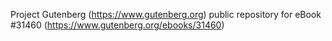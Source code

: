 Project Gutenberg (https://www.gutenberg.org) public repository for eBook #31460 (https://www.gutenberg.org/ebooks/31460)
